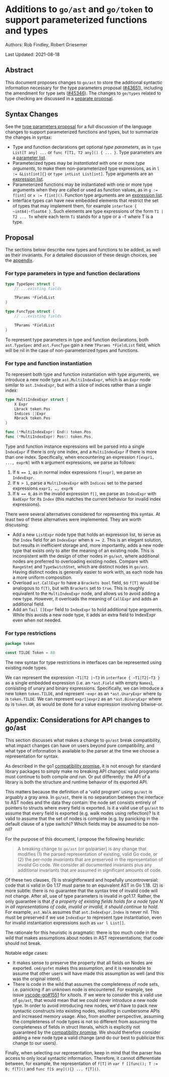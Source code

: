 # Additions to `go/ast` and `go/token` to support parameterized functions and types

Authors: Rob Findley, Robert Griesemer

Last Updated: 2021-08-18

## Abstract

This document proposes changes to `go/ast` to store the additional syntactic information necessary for the type parameters proposal ([#43651](golang.org/issues/43651)), including the amendment for type sets ([#45346](https://golang.org/issues/45346)). The changes to `go/types` related to type checking are discussed in a [separate proposal](https://golang.org/cl/328610).

## Syntax Changes

See the [type parameters proposal] for a full discussion of the language changes to support parameterized functions and types, but to summarize the changes in syntax:

- Type and function declarations get optional _type parameters_, as in `type  List[T any] ...` or `func f[T1, T2 any]() { ... }`. Type parameters are a [parameter list].
- Parameterized types may be _instantiated_ with one or more _type arguments_, to make them non-parameterized type expressions, as in `l := &List[int]{}` or `type intList List[int]`.  Type arguments are an [expression list].
- Parameterized functions may be instantiated with one or more type arguments when they are called or used as function values, as in `g := f[int]` or `x := f[int]()`. Function type arguments are an [expression list].
- Interface types can have new embedded elements that restrict the set of types that may implement them, for example `interface { ~int64|~float64 }`. Such elements are type expressions of the form `T1 | T2 ... Tn` where each term `Ti` stands for a type or a `~T` where T is a type.

## Proposal

The sections below describe new types and functions to be added, as well as their invariants. For a detailed discussion of these design choices, see the [appendix](#appendix_considerations-for-api-changes-to-go_ast).

### For type parameters in type and function declarations

```go
type TypeSpec struct {
	// ...existing fields

	TParams *FieldList
}

type FuncType struct {
	// ...existing fields

	TParams *FieldList
}
```

To represent type parameters in type and function declarations, both `ast.TypeSpec` and `ast.FuncType` gain a new `TParams *FieldList` field, which will be nil in the case of non-parameterized types and functions.

### For type and function instantiation

To represent both type and function instantiation with type arguments, we introduce a new node type `ast.MultiIndexExpr`, which is an `Expr` node similar to `ast.IndexExpr`, but with a slice of indices rather than a single index:

```go
type MultiIndexExpr struct {
	X Expr
	Lbrack token.Pos
	Indices []Expr
	Rbrack token.Pos
}

func (*MultiIndexExpr) End() token.Pos
func (*MultiIndexExpr) Pos() token.Pos
```

Type and function instance expressions will be parsed into a single `IndexExpr` if there is only one index, and a `MultiIndexExpr` if there is more than one index. Specifically, when encountering an expression `f[expr1, ..., exprN]` with `N` argument expressions, we parse as follows:

1. If `N == 1`, as in normal index expressions `f[expr]`, we parse an `IndexExpr`.
2. If `N > 1`, parse a `MultiIndexExpr` with `Indices` set to the parsed expressions `expr1, …, exprN`
3. If `N == 0`, as in the invalid expression `f[]`, we parse an `IndexExpr` with `BadExpr` for its `Index` (this matches the current behavior for invalid index expressions).

There were several alternatives considered for representing this syntax. At least two of these alternatives were implemented. They are worth discussing:
 - Add a new `ListExpr` node type that holds an expression list, to serve as the `Index` field for an `IndexExpr` when `N >= 2`.  This is an elegant solution, but results in inefficient storage and, more importantly, adds a new node type that exists only to alter the meaning of an existing node. This is inconsistent with the design of other nodes in `go/ast`, where additional nodes are preferred to overloading existing nodes. Compare with `RangeStmt` and `TypeSwitchStmt`, which are distinct nodes in `go/ast`. Having distinct nodes is generally easier to work with, as each node has a more uniform composition.
 - Overload `ast.CallExpr` to have a `Brackets bool` field, so `f[T]` would be analogous to `f(T)`, but with `Brackets` set to `true`. This is roughly equivalent to the `MultiIndexExpr` node, and allows us to avoid adding a new type. However, it overloads the meaning of `CallExpr` and adds an additional field.
 - Add an `Tail []Expr` field to `IndexExpr` to hold additional type arguments. While this avoids a new node type, it adds an extra field to IndexExpr even when not needed.

### For type restrictions

```go
package token

const TILDE Token = 88
```

The new syntax for type restrictions in interfaces can be represented using existing node types.

We can represent the expression `~T1|T2 |~T3` in `interface { ~T1|T2|~T3 }` as a single embedded expression (i.e. an `*ast.Field` with empty `Names`), consisting of unary and binary expressions. Specifically, we can introduce a new token `token.TILDE`, and represent `~expr` as an `*ast.UnaryExpr` where `Op` is `token.TILDE`. We can represent `expr1|expr2` as an `*ast.BinaryExpr` where `Op` is `token.OR`, as would be done for a value expression involving bitwise-or.

## Appendix: Considerations for API changes to go/ast

This section discusses what makes a change to `go/ast` break compatibility, what impact changes can have on users beyond pure compatibility, and what type of information is available to the parser at the time we choose a representation for syntax.

As described in the go1 [compatibility promise], it is not enough for standard library packages to simply make no breaking API changes: valid programs must continue to both compile *and* run. Or put differently: the API of a library is both the structure and runtime behavior of its exported API.

This matters because the definition of a 'valid program' using `go/ast` is arguably a gray area. In `go/ast`, there is no separation between the interface to AST nodes and the data they contain: the node set consists entirely of pointers to structs where every field is exported. Is it a valid use of `go/ast` to assume that every field is exported (e.g. walk nodes using reflection)? Is it valid to assume that the set of nodes is complete (e.g. by panicking in the default clause of a type switch)? Which fields may be assumed to be non-nil?

For the purpose of this document, I propose the following heuristic:

> A breaking change to `go/ast` (or go/parser) is any change that modifies (1)
> the parsed representation of existing, valid Go code, or (2) the per-node
> _invariants_ that are preserved in the representation of _invalid_ Go code.
> We consider all documented invariants plus any additional invariants that are
> assumed in significant amounts of code.

Of these two clauses, (1) is straightforward and hopefully uncontroversial: code that is valid in Go 1.17 must parse to an equivalent AST in Go 1.18. (2) is more subtle: there is no guarantee that the syntax tree of invalid code will not change. After all, use of type parameters is invalid in go1.17. Rather, the only guarantee is that _if a property of existing fields holds for a node type N in all representations of code, invalid or invalid, it should continue to hold_. For example, `ast.Walk` assumes that `ast.IndexExpr.Index` is never nil. This must be preserved if we use `IndexExpr` to represent type instantiation, even for invalid instantiation expressions such as `var l List[]`.

The rationale for this heuristic is pragmatic: there is too much code in the wild that makes assumptions about nodes in AST representations; that code should not break.

Notable edge cases:
 - It makes sense to preserve the property that all fields on Nodes are exported. `cmd/gofmt` makes this assumption, and it is reasonable to assume that other users will have made this assumption as well (and this was the original intent).
 - There is code in the wild that assumes the completeness of node sets, i.e. panicking if an unknown node is encountered. For example, see issue [vscode-go#1551](https://github.com/golang/vscode-go/issues/1551) for x/tools. If we were to consider this a valid use of `go/ast`, that would mean that we could never introduce a new node type. In order to avoid introducing new nodes, we'd have to pack new syntactic constructs into existing nodes, resulting in cumbersome APIs and increased memory usage. Also, from another perspective, assuming the completeness of node types is not so different from assuming the completeness of fields in struct literals, which is explicitly not guaranteed by the [compatibility promise]. We should therefore consider adding a new node type a valid change (and do our best to publicize this change to our users).

Finally, when selecting our representation, keep in mind that the parser has access to only local syntactic information. Therefore, it cannot differentiate between, for example, the representation of `f[T]` in `var f []func(); T := 0; f[T]()` and `func f[S any](){} ... f[T]()`.

[expression list]: https://golang.org/ref/spec#ExpressionList
[type parameters proposal]: https://go.googlesource.com/proposal/+/refs/heads/master/design/43651-type-parameters.md
[parameter list]: https://golang.org/ref/spec#ParameterList
[compatibility promise]: https://golang.org/doc/go1compat
